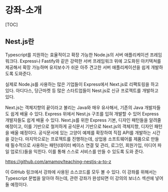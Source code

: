 # 강좌-소개

[TOC]

## Nest.js란

Typescript를 지원하는 효율적이고 확장 가능한 Node.js의 서버 애플리케이션 프레임워크다. Express나 Fastify와 같은 강력한 서버 프레임워크 위에 고도화된 아키텍쳐를 제공해서 확장 가능하며 유지보수가 쉬운 아주 견고한 서버 애플리케이션을 쉽게 개발하도록 도와준다.

실제로 Node.js를 사용하는 많은 기업들이 Express에서 Next.js로 리팩토링을 하고 있다. 아디다스, 당근마켓 등 많은 스타트업들이 Nest.js로 신규 프로젝트를 개발하고 있다.

Next.js는 객체지향의 끝이라고 불리는 Java와 매우 유사해서, 기존의 Java 개발자들도 쉽게 배울 수 있다. Express 위에서 Nest.js 구조를 입혀 개발할 수 있어 Express 개발자들도 쉽게 배울 수 있다. Next.js를 위한 Express 기본, 디자인 패턴들을 알려줄 예정이고, 이를 기반으로 철저하게 공식문서 기반으로 Next.js의 객체지향, 디자인 패턴을 배울 예정이다. 공식문서에 있는 고양이 예제를 확장하여 직접 API를 개발하는 시간을 갖는다. 마지막으로는 프로젝트를 진행하는데, 상업용 소프트웨어를 제품으로 만들 때 필수적으로 사용하는 패턴(데이터 베이스 연결 및 관리, 로그인, 회원가입, 미디어 파일 업로드)들을 익힌다. 이를 통해 스스로 서비스를 만들 수 있도록 도와 준다.

https://github.com/amamov/teaching-nestjs-a-to-z

이 GitHub 링크에서 강좌에 사용된 소스코드를 모두 볼 수 있다. 이 강좌를 위해서는 Typescript 문법을 알아야 하는데, 관련 강좌가 완성되면 이 강의의 보너스 섹션에 넣어 둘 예정이다.



